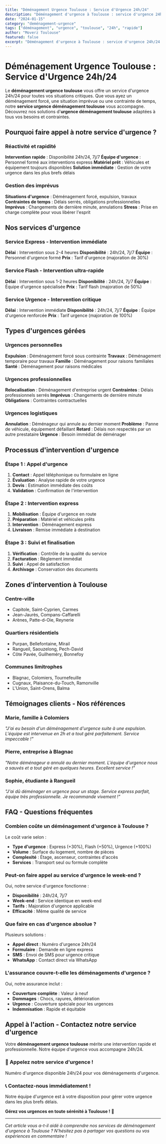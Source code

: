 ```yaml
---
title: "Déménagement Urgence Toulouse : Service d'Urgence 24h/24"
description: "Déménagement d'urgence à Toulouse : service d'urgence 24h/24. Intervention rapide, équipe disponible, solution immédiate. Devis gratuit."
date: "2024-01-15"
category: "deménagement-urgence"
tags: ["déménagement", "urgence", "toulouse", "24h", "rapide"]
author: "Moverz Toulouse"
featured: false
excerpt: "Déménagement d'urgence à Toulouse : service d'urgence 24h/24. Intervention rapide, équipe disponible, solution immédiate."
---
```


# Déménagement Urgence Toulouse : Service d'Urgence 24h/24

Le **déménagement urgence toulouse** vous offre un service d'urgence 24h/24 pour toutes vos situations critiques. Que vous ayez un déménagement forcé, une situation imprévue ou une contrainte de temps, notre **service urgence déménagement toulouse** vous accompagne. Découvrez nos solutions d'**urgence déménagement toulouse** adaptées à tous vos besoins et contraintes.

## Pourquoi faire appel à notre service d'urgence ?

### Réactivité et rapidité

**Intervention rapide** : Disponibilité 24h/24, 7j/7
**Équipe d'urgence** : Personnel formé aux interventions express
**Matériel prêt** : Véhicules et équipement toujours disponibles
**Solution immédiate** : Gestion de votre urgence dans les plus brefs délais

### Gestion des imprévus

**Situations d'urgence** : Déménagement forcé, expulsion, travaux
**Contraintes de temps** : Délais serrés, obligations professionnelles
**Imprévus** : Changements de dernière minute, annulations
**Stress** : Prise en charge complète pour vous libérer l'esprit

## Nos services d'urgence

### Service Express - Intervention immédiate

**Délai** : Intervention sous 2-4 heures
**Disponibilité** : 24h/24, 7j/7
**Équipe** : Personnel d'urgence formé
**Prix** : Tarif d'urgence (majoration de 30%)

### Service Flash - Intervention ultra-rapide

**Délai** : Intervention sous 1-2 heures
**Disponibilité** : 24h/24, 7j/7
**Équipe** : Équipe d'urgence spécialisée
**Prix** : Tarif flash (majoration de 50%)

### Service Urgence - Intervention critique

**Délai** : Intervention immédiate
**Disponibilité** : 24h/24, 7j/7
**Équipe** : Équipe d'urgence renforcée
**Prix** : Tarif urgence (majoration de 100%)

## Types d'urgences gérées

### Urgences personnelles

**Expulsion** : Déménagement forcé sous contrainte
**Travaux** : Déménagement temporaire pour travaux
**Famille** : Déménagement pour raisons familiales
**Santé** : Déménagement pour raisons médicales

### Urgences professionnelles

**Relocalisation** : Déménagement d'entreprise urgent
**Contraintes** : Délais professionnels serrés
**Imprévus** : Changements de dernière minute
**Obligations** : Contraintes contractuelles

### Urgences logistiques

**Annulation** : Déménageur qui annule au dernier moment
**Problème** : Panne de véhicule, équipement défaillant
**Retard** : Délais non respectés par un autre prestataire
**Urgence** : Besoin immédiat de déménager

## Processus d'intervention d'urgence

### Étape 1 : Appel d'urgence

1. **Contact** : Appel téléphonique ou formulaire en ligne
2. **Évaluation** : Analyse rapide de votre urgence
3. **Devis** : Estimation immédiate des coûts
4. **Validation** : Confirmation de l'intervention

### Étape 2 : Intervention express

1. **Mobilisation** : Équipe d'urgence en route
2. **Préparation** : Matériel et véhicules prêts
3. **Intervention** : Déménagement express
4. **Livraison** : Remise immédiate à destination

### Étape 3 : Suivi et finalisation

1. **Vérification** : Contrôle de la qualité du service
2. **Facturation** : Règlement immédiat
3. **Suivi** : Appel de satisfaction
4. **Archivage** : Conservation des documents

## Zones d'intervention à Toulouse

### Centre-ville
- Capitole, Saint-Cyprien, Carmes
- Jean-Jaurès, Compans-Caffarelli
- Arènes, Patte-d-Oie, Reynerie

### Quartiers résidentiels
- Purpan, Bellefontaine, Mirail
- Rangueil, Saouzelong, Pech-David
- Côte Pavée, Guilheméry, Bonnefoy

### Communes limitrophes
- Blagnac, Colomiers, Tournefeuille
- Cugnaux, Plaisance-du-Touch, Ramonville
- L'Union, Saint-Orens, Balma

## Témoignages clients - Nos références

### Marie, famille à Colomiers
*"J'ai eu besoin d'un déménagement d'urgence suite à une expulsion. L'équipe est intervenue en 2h et a tout géré parfaitement. Service impeccable !"*

### Pierre, entreprise à Blagnac
*"Notre déménageur a annulé au dernier moment. L'équipe d'urgence nous a sauvés et a tout géré en quelques heures. Excellent service !"*

### Sophie, étudiante à Rangueil
*"J'ai dû déménager en urgence pour un stage. Service express parfait, équipe très professionnelle. Je recommande vivement !"*

## FAQ - Questions fréquentes

### Combien coûte un déménagement d'urgence à Toulouse ?

Le coût varie selon :
- **Type d'urgence** : Express (+30%), Flash (+50%), Urgence (+100%)
- **Volume** : Surface du logement, nombre de pièces
- **Complexité** : Étage, ascenseur, contraintes d'accès
- **Services** : Transport seul ou formule complète

### Peut-on faire appel au service d'urgence le week-end ?

Oui, notre service d'urgence fonctionne :
- **Disponibilité** : 24h/24, 7j/7
- **Week-end** : Service identique en week-end
- **Tarifs** : Majoration d'urgence applicable
- **Efficacité** : Même qualité de service

### Que faire en cas d'urgence absolue ?

Plusieurs solutions :
- **Appel direct** : Numéro d'urgence 24h/24
- **Formulaire** : Demande en ligne express
- **SMS** : Envoi de SMS pour urgence critique
- **WhatsApp** : Contact direct via WhatsApp

### L'assurance couvre-t-elle les déménagements d'urgence ?

Oui, notre assurance inclut :
- **Couverture complète** : Valeur à neuf
- **Dommages** : Chocs, rayures, détérioration
- **Urgence** : Couverture spéciale pour les urgences
- **Indemnisation** : Rapide et équitable

## Appel à l'action - Contactez notre service d'urgence

Votre **déménagement urgence toulouse** mérite une intervention rapide et professionnelle. Notre équipe d'urgence vous accompagne 24h/24.

### 🚨 **Appelez notre service d'urgence !**

Numéro d'urgence disponible 24h/24 pour vos déménagements d'urgence.

### 📞 **Contactez-nous immédiatement !**

Notre équipe d'urgence est à votre disposition pour gérer votre urgence dans les plus brefs délais.

**Gérez vos urgences en toute sérénité à Toulouse !** 🚚

---

*Cet article vous a-t-il aidé à comprendre nos services de déménagement d'urgence à Toulouse ? N'hésitez pas à partager vos questions ou vos expériences en commentaire !*

